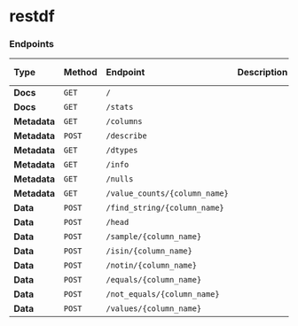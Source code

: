 # restdf

### Endpoints
|**Type**|**Method**|**Endpoint**|**Description**|**Request Body**|
|:-------|:---------|:------------|:--------------|:----------------|
|**Docs**|`GET`|`/`|||
|**Docs**|`GET`|`/stats`|||
|**Metadata**|`GET`|`/columns`|||
|**Metadata**|`POST`|`/describe`|||
|**Metadata**|`GET`|`/dtypes`|||
|**Metadata**|`GET`|`/info`|||
|**Metadata**|`GET`|`/nulls`|||
|**Metadata**|`GET`|`/value_counts/{column_name}`|||
|**Data**|`POST`|`/find_string/{column_name}`|||
|**Data**|`POST`|`/head`|||
|**Data**|`POST`|`/sample/{column_name}`|||
|**Data**|`POST`|`/isin/{column_name}`|||
|**Data**|`POST`|`/notin/{column_name}`|||
|**Data**|`POST`|`/equals/{column_name}`|||
|**Data**|`POST`|`/not_equals/{column_name}`|||
|**Data**|`POST`|`/values/{column_name}`|||

